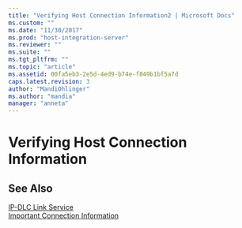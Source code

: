 ```yaml
---
title: "Verifying Host Connection Information2 | Microsoft Docs"
ms.custom: ""
ms.date: "11/30/2017"
ms.prod: "host-integration-server"
ms.reviewer: ""
ms.suite: ""
ms.tgt_pltfrm: ""
ms.topic: "article"
ms.assetid: 00fa5eb3-2e5d-4ed9-b74e-f849b1bf5a7d
caps.latest.revision: 3
author: "MandiOhlinger"
ms.author: "mandia"
manager: "anneta"
---
```

# Verifying Host Connection Information
## See Also  
 [IP-DLC Link Service](../HIS2010/ip-dlc-link-service1.md)   
 [Important Connection Information](../core/important-connection-information2.md)